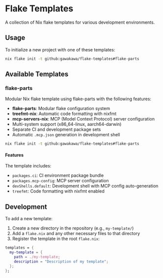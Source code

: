 # Flake Templates

A collection of Nix flake templates for various development environments.

## Usage

To initialize a new project with one of these templates:

```bash
nix flake init -t github:gawakawa/flake-templates#flake-parts
```

## Available Templates

### flake-parts

Modular Nix flake template using flake-parts with the following features:

- **flake-parts**: Modular flake configuration system
- **treefmt-nix**: Automatic code formatting with nixfmt
- **mcp-servers-nix**: MCP (Model Context Protocol) server configuration
- Multi-system support (x86_64-linux, aarch64-darwin)
- Separate CI and development package sets
- Automatic `.mcp.json` generation in development shell

```bash
nix flake init -t github:gawakawa/flake-templates#flake-parts
```

#### Features

The template includes:

- `packages.ci`: CI environment package bundle
- `packages.mcp-config`: MCP server configuration
- `devShells.default`: Development shell with MCP config auto-generation
- `treefmt`: Code formatting with nixfmt enabled

## Development

To add a new template:

1. Create a new directory in the repository (e.g., `my-template/`)
2. Add a `flake.nix` and any other necessary files to that directory
3. Register the template in the root `flake.nix`:

```nix
templates = {
  my-template = {
    path = ./my-template;
    description = "Description of my template";
  };
};
```
